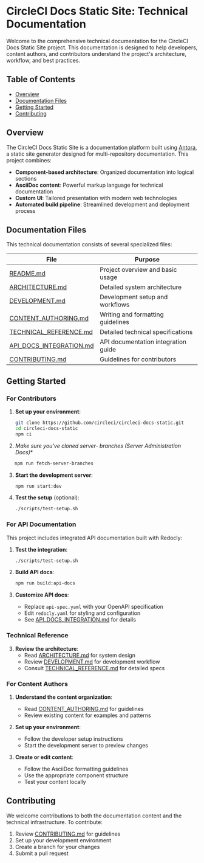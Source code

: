 # CircleCI Docs Static Site: Technical Documentation

Welcome to the comprehensive technical documentation for the CircleCI Docs Static Site project. This documentation is designed to help developers, content authors, and contributors understand the project's architecture, workflow, and best practices.

## Table of Contents
- [Overview](#overview)
- [Documentation Files](#documentation-files)
- [Getting Started](#getting-started)
- [Contributing](#contributing)

## Overview

The CircleCI Docs Static Site is a documentation platform built using [Antora](https://antora.org/), a static site generator designed for multi-repository documentation. This project combines:

- **Component-based architecture**: Organized documentation into logical sections
- **AsciiDoc content**: Powerful markup language for technical documentation
- **Custom UI**: Tailored presentation with modern web technologies
- **Automated build pipeline**: Streamlined development and deployment process

## Documentation Files

This technical documentation consists of several specialized files:

| File | Purpose |
|------|---------|
| [README.md](README.md) | Project overview and basic usage |
| [ARCHITECTURE.md](ARCHITECTURE.md) | Detailed system architecture |
| [DEVELOPMENT.md](DEVELOPMENT.md) | Development setup and workflows |
| [CONTENT_AUTHORING.md](CONTENT_AUTHORING.md) | Writing and formatting guidelines |
| [TECHNICAL_REFERENCE.md](TECHNICAL_REFERENCE.md) | Detailed technical specifications |
| [API_DOCS_INTEGRATION.md](API_DOCS_INTEGRATION.md) | API documentation integration guide |
| [CONTRIBUTING.md](CONTRIBUTING.md) | Guidelines for contributors |

## Getting Started

### For Contributors

1. **Set up your environment**:
   ```bash
   git clone https://github.com/circleci/circleci-docs-static.git
   cd circleci-docs-static
   npm ci
   ```
2. **Make sure you've cloned server-* branches (Server Administration Docs)**

```bash
   npm run fetch-server-branches
   ```

3. **Start the development server**:
   ```bash
   npm run start:dev
   ```

4. **Test the setup** (optional):
   ```bash
   ./scripts/test-setup.sh
   ```

### For API Documentation

This project includes integrated API documentation built with Redocly:

1. **Test the integration**:
   ```bash
   ./scripts/test-setup.sh
   ```

2. **Build API docs**:
   ```bash
   npm run build:api-docs
   ```

3. **Customize API docs**:
   - Replace `api-spec.yaml` with your OpenAPI specification
   - Edit `redocly.yaml` for styling and configuration
   - See [API_DOCS_INTEGRATION.md](API_DOCS_INTEGRATION.md) for details

### Technical Reference

3. **Review the architecture**:
   - Read [ARCHITECTURE.md](ARCHITECTURE.md) for system design
   - Review [DEVELOPMENT.md](DEVELOPMENT.md) for development workflow
   - Consult [TECHNICAL_REFERENCE.md](TECHNICAL_REFERENCE.md) for detailed specs

### For Content Authors

1. **Understand the content organization**:
   - Read [CONTENT_AUTHORING.md](CONTENT_AUTHORING.md) for guidelines
   - Review existing content for examples and patterns

2. **Set up your environment**:
   - Follow the developer setup instructions
   - Start the development server to preview changes

3. **Create or edit content**:
   - Follow the AsciiDoc formatting guidelines
   - Use the appropriate component structure
   - Test your content locally

## Contributing

We welcome contributions to both the documentation content and the technical infrastructure. To contribute:

1. Review [CONTRIBUTING.md](CONTRIBUTING.md) for guidelines
2. Set up your development environment
3. Create a branch for your changes
4. Submit a pull request

